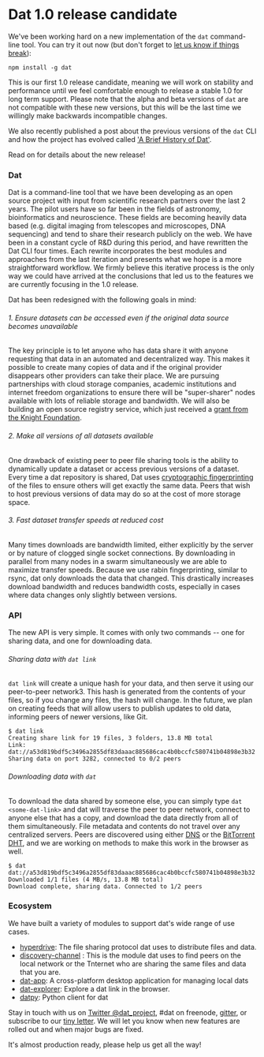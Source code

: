 # Dat 1.0 release candidate

We've been working hard on a new implementation of the `dat` command-line tool. You can try it out now (but don't forget to [let us know if things break](http://gitter.im/datproject/discussions)):

```
npm install -g dat
```

This is our first 1.0 release candidate, meaning we will work on stability and performance until we feel comfortable enough to release a stable 1.0 for long term support. Please note that the alpha and beta versions of `dat` are not compatible with these new versions, but this will be the last time we willingly make backwards incompatible changes.

We also recently published a post about the previous versions of the `dat` CLI and how the project has evolved called ['A Brief History of Dat'](http://dat-data.com/blog/2016-01-19-brief-history-of-dat).

Read on for details about the new release!

### Dat

Dat is a command-line tool that we have been developing as an open source project with input from scientific research partners over the last 2 years. The pilot users have so far been in the fields of astronomy, bioinformatics and neuroscience. These fields are becoming heavily data based (e.g. digital imaging from telescopes and microscopes, DNA sequencing) and tend to share their research publicly on the web. We have been in a constant cycle of R&D during this period, and have rewritten the Dat CLI four times. Each rewrite incorporates the best modules and approaches from the last iteration and presents what we hope is a more straightforward workflow. We firmly believe this iterative process is the only way we could have arrived at the conclusions that led us to the features we are currently focusing in the 1.0 release.

Dat has been redesigned with the following goals in mind:

###### 1. Ensure datasets can be accessed even if the original data source becomes unavailable

The key principle is to let anyone who has data share it with anyone requesting that data in an automated and decentralized way. This makes it possible to create many copies of data and if the original provider disappears other providers can take their place. We are pursuing partnerships with cloud storage companies, academic institutions and internet freedom organizations to ensure there will be "super-sharer" nodes available with lots of reliable storage and bandwidth. We will also be building an open source registry service, which just received a [grant from the Knight Foundation](http://www.knightfoundation.org/grants/201551933/).

###### 2. Make all versions of all datasets available

One drawback of existing peer to peer file sharing tools is the ability to dynamically update a dataset or access previous versions of a dataset. Every time a dat repository is shared, Dat uses [cryptographic fingerprinting](http://github.com/maxogden/rabin) of the files to ensure others will get exactly the same data. Peers that wish to host previous versions of data may do so at the cost of more storage space.

###### 3. Fast dataset transfer speeds at reduced cost

Many times downloads are bandwidth limited, either explicitly by the server or by nature of clogged single socket connections. By downloading in parallel from many nodes in a swarm simultaneously we are able to maximize transfer speeds. Because we use rabin fingerprinting, similar to rsync, dat only downloads the data that changed. This drastically increases download bandwidth and reduces bandwidth costs, especially in cases where data changes only slightly between versions.

### API

The new API is very simple. It comes with only two commands -- one for sharing data, and one for downloading data.

###### Sharing data with `dat link`

`dat link` will create a unique hash for your data, and then serve it using our peer-to-peer network3. This hash is generated from the contents of your files, so if you change any files, the hash will change. In the future, we plan on creating feeds that will allow users to publish updates to old data, informing peers of newer versions, like Git.

```
$ dat link
Creating share link for 19 files, 3 folders, 13.8 MB total
Link: dat://a53d819bdf5c3496a2855df83daaac885686cac4b0bccfc580741b04898e3b32
Sharing data on port 3282, connected to 0/2 peers
```

###### Downloading data with `dat`

To download the data shared by someone else, you can simply type `dat <some-dat-link>` and dat will traverse the peer to peer network, connect to anyone else that has a copy, and download the data directly from all of them simultaneously. File metadata and contents do not travel over any centralized servers. Peers are discovered using either [DNS](http://npmjs.org/dns-discovery) or the [BitTorrent DHT](https://www.npmjs.com/package/bittorrent-dht), and we are working on methods to make this work in the browser as well.

```
$ dat dat://a53d819bdf5c3496a2855df83daaac885686cac4b0bccfc580741b04898e3b32
Downloaded 1/1 files (4 MB/s, 13.8 MB total)
Download complete, sharing data. Connected to 1/2 peers
```

### Ecosystem

We have built a variety of modules to support dat's wide range of use cases.

  * [hyperdrive](http://github.com/mafintosh/hyperdrive): The file sharing protocol dat uses to distribute files and data.
  * [discovery-channel](http://github.com/maxogden/discovery-channel)
  : This is the module dat uses to find peers on the local network or the Tnternet who are sharing the same files and data that you are.
  * [dat-app](http://github.com/karissa/dat-app): A cross-platform desktop application for managing local dats
  * [dat-explorer](http://github.com/karissa/dat-explorer): Explore a dat link in the browser.
  * [datpy](http://github.com/karissa/datpy): Python client for dat

Stay in touch with us on [Twitter @dat_project](http://twitter.com/dat_project), #dat on freenode, [gitter](http://gitter.im/datproject/discussion), or subscribe to our [tiny letter](http://tinyletter.com/datdata). We will let you know when new features are rolled out and when major bugs are fixed.

It's almost production ready, please help us get all the way!
